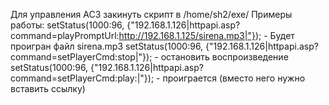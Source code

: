 Для управления AC3 закинуть скрипт в /home/sh2/exe/
Примеры работы:
setStatus(1000:96, {"192.168.1.126|httpapi.asp?command=playPromptUrl:http://192.168.1.125/sirena.mp3|"}); - Будет проигран файл sirena.mp3
setStatus(1000:96, {"192.168.1.126|httpapi.asp?command=setPlayerCmd:stop|"}); - остановить воспроизведение
setStatus(1000:96, {"192.168.1.126|httpapi.asp?command=setPlayerCmd:play:<url>|"}); - проиграется <url> (вместо него нужно вставить ссылку)
